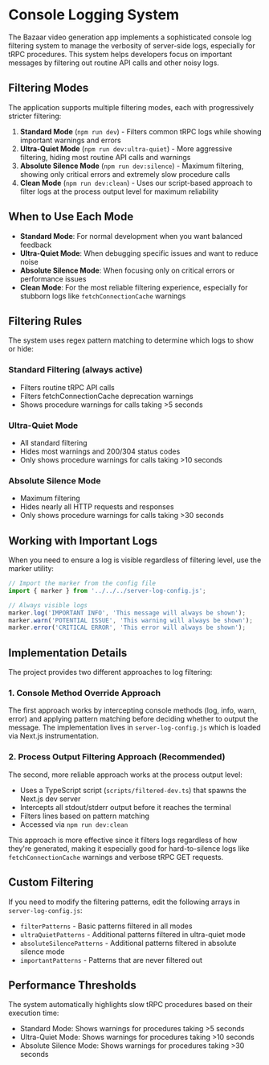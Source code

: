 # Console Logging System

The Bazaar video generation app implements a sophisticated console log filtering system to manage the verbosity of server-side logs, especially for tRPC procedures. This system helps developers focus on important messages by filtering out routine API calls and other noisy logs.

## Filtering Modes

The application supports multiple filtering modes, each with progressively stricter filtering:

1. **Standard Mode** (`npm run dev`) - Filters common tRPC logs while showing important warnings and errors
2. **Ultra-Quiet Mode** (`npm run dev:ultra-quiet`) - More aggressive filtering, hiding most routine API calls and warnings
3. **Absolute Silence Mode** (`npm run dev:silence`) - Maximum filtering, showing only critical errors and extremely slow procedure calls
4. **Clean Mode** (`npm run dev:clean`) - Uses our script-based approach to filter logs at the process output level for maximum reliability

## When to Use Each Mode

- **Standard Mode**: For normal development when you want balanced feedback
- **Ultra-Quiet Mode**: When debugging specific issues and want to reduce noise
- **Absolute Silence Mode**: When focusing only on critical errors or performance issues
- **Clean Mode**: For the most reliable filtering experience, especially for stubborn logs like `fetchConnectionCache` warnings

## Filtering Rules

The system uses regex pattern matching to determine which logs to show or hide:

### Standard Filtering (always active)
- Filters routine tRPC API calls
- Filters fetchConnectionCache deprecation warnings
- Shows procedure warnings for calls taking >5 seconds

### Ultra-Quiet Mode
- All standard filtering
- Hides most warnings and 200/304 status codes
- Only shows procedure warnings for calls taking >10 seconds

### Absolute Silence Mode
- Maximum filtering
- Hides nearly all HTTP requests and responses
- Only shows procedure warnings for calls taking >30 seconds

## Working with Important Logs

When you need to ensure a log is visible regardless of filtering level, use the marker utility:

```javascript
// Import the marker from the config file
import { marker } from '../../../server-log-config.js';

// Always visible logs
marker.log('IMPORTANT INFO', 'This message will always be shown');
marker.warn('POTENTIAL ISSUE', 'This warning will always be shown');
marker.error('CRITICAL ERROR', 'This error will always be shown');
```

## Implementation Details

The project provides two different approaches to log filtering:

### 1. Console Method Override Approach

The first approach works by intercepting console methods (log, info, warn, error) and applying pattern matching before deciding whether to output the message. The implementation lives in `server-log-config.js` which is loaded via Next.js instrumentation.

### 2. Process Output Filtering Approach (Recommended)

The second, more reliable approach works at the process output level:

- Uses a TypeScript script (`scripts/filtered-dev.ts`) that spawns the Next.js dev server
- Intercepts all stdout/stderr output before it reaches the terminal
- Filters lines based on pattern matching
- Accessed via `npm run dev:clean`

This approach is more effective since it filters logs regardless of how they're generated, making it especially good for hard-to-silence logs like `fetchConnectionCache` warnings and verbose tRPC GET requests.

## Custom Filtering

If you need to modify the filtering patterns, edit the following arrays in `server-log-config.js`:

- `filterPatterns` - Basic patterns filtered in all modes
- `ultraQuietPatterns` - Additional patterns filtered in ultra-quiet mode
- `absoluteSilencePatterns` - Additional patterns filtered in absolute silence mode
- `importantPatterns` - Patterns that are never filtered out

## Performance Thresholds

The system automatically highlights slow tRPC procedures based on their execution time:

- Standard Mode: Shows warnings for procedures taking >5 seconds
- Ultra-Quiet Mode: Shows warnings for procedures taking >10 seconds
- Absolute Silence Mode: Shows warnings for procedures taking >30 seconds 